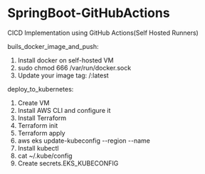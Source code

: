 # SpringBoot-GitHubActions
CICD Implementation using GitHub Actions(Self Hosted Runners)


  buils_docker_image_and_push:
  1. Install docker on self-hosted VM
  2. sudo chmod 666 /var/run/docker.sock
  3. Update your image tag: <dockerhub username>/<repo name>:latest

  deploy_to_kubernetes:
  1. Create VM
  2. Install AWS CLI and configure it
  3. Install Terraform
  4. Terraform init
  5. Terraform apply
  6. aws eks update-kubeconfig --region <region-name> --name <cluster-name>
  7. Install kubectl
  8. cat ~/.kube/config
  9. Create secrets.EKS_KUBECONFIG
